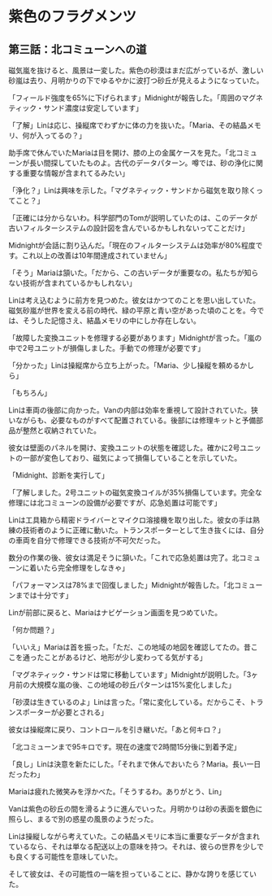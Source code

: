 # 紫色のフラグメンツ

## 第三話：北コミューンへの道

磁気嵐を抜けると、風景は一変した。紫色の砂漠はまだ広がっているが、激しい砂嵐は去り、月明かりの下でゆるやかに波打つ砂丘が見えるようになっていた。

「フィールド強度を65%に下げられます」Midnightが報告した。「周囲のマグネティック・サンド濃度は安定しています」

「了解」Linは応じ、操縦席でわずかに体の力を抜いた。「Maria、その結晶メモリ、何が入ってるの？」

助手席で休んでいたMariaは目を開け、膝の上の金属ケースを見た。「北コミューンが長い間探していたものよ。古代のデータパターン。噂では、砂の浄化に関する重要な情報が含まれてるみたい」

「浄化？」Linは興味を示した。「マグネティック・サンドから磁気を取り除くってこと？」

「正確には分からないわ。科学部門のTomが説明していたのは、このデータが古いフィルターシステムの設計図を含んでいるかもしれないってことだけ」

Midnightが会話に割り込んだ。「現在のフィルターシステムは効率が80%程度です。これ以上の改善は10年間達成されていません」

「そう」Mariaは頷いた。「だから、この古いデータが重要なの。私たちが知らない技術が含まれているかもしれない」

Linは考え込むように前方を見つめた。彼女はかつてのことを思い出していた。磁気砂嵐が世界を変える前の時代、緑の平原と青い空があった頃のことを。今では、そうした記憶さえ、結晶メモリの中にしか存在しない。

「故障した変換ユニットを修理する必要があります」Midnightが言った。「嵐の中で2号ユニットが損傷しました。手動での修理が必要です」

「分かった」Linは操縦席から立ち上がった。「Maria、少し操縦を頼めるかしら」

「もちろん」

Linは車両の後部に向かった。Vanの内部は効率を重視して設計されていた。狭いながらも、必要なものがすべて配置されている。後部には修理キットと予備部品が整然と収納されていた。

彼女は壁面のパネルを開け、変換ユニットの状態を確認した。確かに2号ユニットの一部が変色しており、磁気によって損傷していることを示していた。

「Midnight、診断を実行して」

「了解しました。2号ユニットの磁気変換コイルが35%損傷しています。完全な修理には北コミューンの設備が必要ですが、応急処置は可能です」

Linは工具箱から精密ドライバーとマイクロ溶接機を取り出した。彼女の手は熟練の技術者のように正確に動いた。トランスポーターとして生き抜くには、自分の車両を自分で修理できる技術が不可欠だった。

数分の作業の後、彼女は満足そうに頷いた。「これで応急処置は完了。北コミューンに着いたら完全修理をしなきゃ」

「パフォーマンスは78%まで回復しました」Midnightが報告した。「北コミューンまでは十分です」

Linが前部に戻ると、Mariaはナビゲーション画面を見つめていた。

「何か問題？」

「いいえ」Mariaは首を振った。「ただ、この地域の地図を確認してたの。昔ここを通ったことがあるけど、地形が少し変わってる気がする」

「マグネティック・サンドは常に移動しています」Midnightが説明した。「3ヶ月前の大規模な嵐の後、この地域の砂丘パターンは15%変化しました」

「砂漠は生きているのよ」Linは言った。「常に変化している。だからこそ、トランスポーターが必要とされる」

彼女は操縦席に戻り、コントロールを引き継いだ。「あと何キロ？」

「北コミューンまで95キロです。現在の速度で2時間15分後に到着予定」

「良し」Linは決意を新たにした。「それまで休んでおいたら？Maria。長い一日だったわ」

Mariaは疲れた微笑みを浮かべた。「そうするわ。ありがとう、Lin」

Vanは紫色の砂丘の間を滑るように進んでいった。月明かりは砂の表面を銀色に照らし、まるで別の惑星の風景のようだった。

Linは操縦しながら考えていた。この結晶メモリに本当に重要なデータが含まれているなら、それは単なる配送以上の意味を持つ。それは、彼らの世界を少しでも良くする可能性を意味していた。

そして彼女は、その可能性の一端を担っていることに、静かな誇りを感じていた。